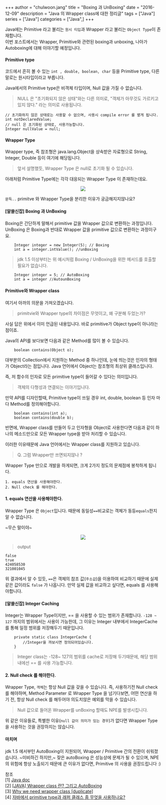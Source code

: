 +++ 
author = "chulwoon.jang" 
title = "Boxing 과 UnBoxing" 
date = "2016-12-09" 
description = "Java 의 Wrapper class에 대한 정리글" 
tags = ["Java"] 
series = ["Java"] 
categories = ["Java",] 
+++

Java에는 Primitive 라고 불리는 `원시 티입`과 Wrapper 라고 불리는 `Object Type`이 존재합니다.  
이번 포스트에서는 Wrapper, Primitive와 관련된 boxing과 unboxing, 나아가 Autoboxing에 대해 이야기할 예정입니다. 

#### Primitive type   

코드에서 흔히 볼 수 있는 `int , double, boolean, char` 등을 Primitive type, 다른 말로는 원시타입이라고 부릅니다.    

Java에서의 Primitive type은 비객체 타입이며, Null 값을 가질 수 없습니다.   

> NULL 은 "초기화되지 않은 상태"와는 다른 의미로, "객체가 아무것도 가르키고 있지 않다." 라는 의미로 사용됩니다.

```
// 초기화하지 않은 상태로는 사용할 수 없으며, 사용시 compile error 를 뱉게 됩니다.
int notDeclaredValue; 
// null 은 초기화된 상태로, 사용가능합니다.
Integer nullValue = null;
```

#### Wrapper Type   

Wrapper type, 즉 참조형은 java.lang.Object을 상속받은 자료형으로 String, Integer, Double 등이 여기에 해당됩니다.

> 앞서 설명했듯, Wrapper Type 은 null로 초기화 될 수 있습니다.

아래처럼 Primitive Type에는 각각 대응되는 Wrapper Type 이 존재하는데요.

<p align="center">
	<img src="/images/primitive-wrapper.png">
</p>

`문득..` primitve 와 Wrapper Type을 분리한 이유가 궁금해지지않나요?

#### [알쓸신잡] Boxing 과 UnBoxing   

Boxing은 간단하게 말해서 primitive 값을 Wrapper 값으로 변환하는 과정입니다. UnBoxing 은 Boxing과 반대로 Wrapper 값을 primitive 값으로 변환하는 과정이구요.   

```
	Integer integer = new Integer(5); // Boxing
	int a = integer.intValue(); //unBoxing
```

> jdk 1.5 이상부터는 위 예시처럼 Boxing / UnBoxing을 위한 메서드를 호출할 필요가 없습니다.

```
	Integer integer = 5; // AutoBoxing
	int a = integer //AutounBoxing
```


#### Primitive와 Wrapper class    

여기서 아까의 의문을 가져오겠습니다.      

> primitvie와 Wrapper type의 차이점은 무엇이고, 왜 구분해 두었는가?

사실 답은 위에서 이미 언급된 내용입니다. 바로 primitive가 Object type이 아니라는 점이죠.   

Java의 API를 보다보면 다음과 같은 Method를 많이 볼 수 있습니다.    

```
	boolean contains(Object o);
```

대부분의 Collection에서 지원하는 Method 중 하나인데, 눈에 띄는것은 인자의 형태가 Object라는 점입니다. Java 언어에서 Object는 참조형의 최상위 클래스입니다.   

즉, 저 함수의 인자로 모든 primitive type이 들어갈 수 있다는 의미입니다.      
 
> 객체의 다형성과 연결되는 이야기입니다.

만약 API를 디자인할때, Primitive type이 쓰일 경우 int, double, boolean 등 인자 마다 Method를 정의해야합니다.   
	
```
	boolean contains(int a);
	boolean contains(double b);
```

반면에, Wrapper class를 만들어 두고 인자형을 Object로 사용한다면
다음과 같이 하나의 메소드만으로 모든 Wrapper type을 받아 처리할 수 있습니다.    

이러한 이유때문에 Java 언어에서는 Wrapper class를 지원하고 있습니다.

> Q. 그럼 Wrapper만 쓰면되지않나 ? 

Wrapper Type 만으로 개발을 하게되면, 크게 2가지 정도의 문제점에 봉착하게 됩니다.

```
1. equals 연산을 사용해야한다.
2. Null check 를 해야한다.
```

#### 1. equals 연산을 사용해야한다.

Wrapper Type 은 `Object`입니다. 때문에 동일성`==`비교로는 객체가 동등`equals`한지 알 수 없습니다. 

~무슨 말이야~

<center>
	<img src="/images/object-equals.png">
</center>

> output 

```
false
true
424058530
321001045
```

위 결과에서 알 수 있듯, `==`은 객체의 참조 값(`주소값`)을 이용하여 비교하기 때문에 실제 같은 값이라도 `false` 가 나옵니다.
만약 실제 값을 비교하고 싶다면, equals 를 사용해야합니다.


#### [알쓸신잡] Integer Caching

Integer는 Wrapper Type이지만, == 을 사용할 수 있는 범위가 존재합니다. `-128 ~ 127` 까지의 범위에서는 사용이 가능한데, 그 이유는 Integer 내부에서 IntegerCache 를 통해 일정 범위를 저장해두기 때문입니다.

```
	private static class IntegerCache {  
	 	//Integer을 까보시면 정의되어있습니다.
	} 
```
     
> Integer class는 -128~ 127의 범위를 cache로 저장해 두기때문에,  해당 범위 내에선 == 를 사용 가능합니다.  


#### 2. Null check 를 해야한다.

Wrapper Type, `객체`는 항상	Null 값을 갖을 수 있습니다. 즉, 사용하기전 Null check 를 해야하며, Method Parameter 로 Wrapper Type 을 넘기다보면, 어떤 연산을 하기 전, 항상 Null check 를 해두어야 의도치않은 예외를 막을 수 있습니다.

> Null 값으로 들어온 Wrapper를 unBoxing 할때도 NPE를 발생시킵니다.


위 같은 이유들로, 특별한 이유(`null 값이 의미가 있는 경우`)가 없다면 Wrapper Type 을 사용하는 것을 권장하지는 않습니다.


#### 마치며 

jdk 1.5 에서부턴 AutoBoxing이 지원되어, Wrapper / Primitive 간의 전환이 쉬워졌습니다. ~미비하긴 하지만,~ 잦은 autoBoxing 은 성능상에 문제가 될 수 있으며, NPE 의 위험에 항상 노출되기 때문에 큰 이유가 없다면, Primitive 의 사용을 권장드립니다 :) 


참조   
[1] [Java doc](https://docs.oracle.com/javase/8/docs/api/)     
[2] [[JAVA] Wrapper class 란? 그리고 AutoBoxing](http://hyeonstorage.tistory.com/168)     
[3] [Why we need wrapper class [duplicate]](http://stackoverflow.com/questions/20697868/why-we-need-wrapper-class)    
[4] [자바에서 primitive type과 래퍼 클래스 중 무엇을 사용하나요?](https://slipp.net/questions/66)


 


